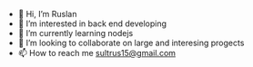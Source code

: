 - 👋 Hi, I’m Ruslan
- 👀 I’m interested in back end developing
- 🌱 I’m currently learning nodejs
- 💞️ I’m looking to collaborate on large and interesing progects
- 📫 How to reach me sultrus15@gmail.com

<!---
1Ruslan5/1Ruslan5 is a ✨ special ✨ repository because its `README.md` (this file) appears on your GitHub profile.
You can click the Preview link to take a look at your changes.
--->
